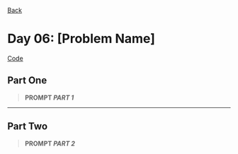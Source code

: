 [Back](../README.md)

# Day 06: [Problem Name]

[Code](./index.js)

## Part One

> **PROMPT _PART 1_**

---

## Part Two

> **PROMPT _PART 2_**
